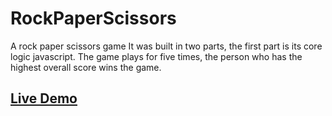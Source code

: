 # RockPaperScissors
A rock paper scissors game
It was built in two parts, the first part is its core logic javascript.
The game plays for five times, the person who has the highest overall score wins the game.

## **[Live Demo](https://mengxihe.github.io/RockPaperScissors/)**
